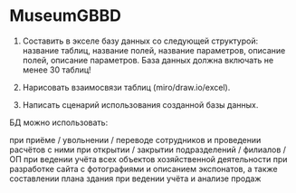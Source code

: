 # MuseumGBBD

1. Составить в экселе базу данных со следующей структурой: название таблиц, название полей, название параметров, описание полей, описание параметров. База данных должна включать не менее 30 таблиц!
2. Нарисовать взаимосвязи таблиц (miro/draw.io/excel).

3. Написать сценарий использования созданной базы данных.

БД можно использовать:

при приёме / увольнении / переводе сотрудников и проведении расчётов с ними
при открытии / закрытии подразделений / филиалов / ОП
при ведении учёта всех объектов хозяйственной деятельности
при разработке сайта с фотографиями и описанием экспонатов, а также составлении плана здания
при ведении учёта и анализе продаж

